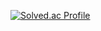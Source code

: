 [![Solved.ac Profile](http://mazassumnida.wtf/api/v2/generate_badge?boj=dmdkrehdbs)](https://solved.ac/dmdkrehdbs/)


<!--
**CodingKingDoyun/CodingKingDoyun** is a ✨ _special_ ✨ repository because its `README.md` (this file) appears on your GitHub profile.

Here are some ideas to get you started:

- 🔭 I’m currently working on ...
- 🌱 I’m currently learning ...
- 👯 I’m looking to collaborate on ...
- 🤔 I’m looking for help with ...
- 💬 Ask me about ...
- 📫 How to reach me: ...
- 😄 Pronouns: ...
- ⚡ Fun fact: ...
-->
